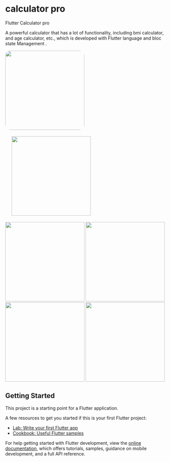 # calculator pro 

Flutter Calculator pro

A powerful calculator that has a lot of functionality, including bmi calculator, and age calculator, etc., which is developed with Flutter language and bloc state Management .

<img src="https://github.com/mohammadmahdiyousefi/calculator/assets/103829998/431825df-462c-464a-bd98-e7521bab8706" width="250" style="border-radius:16px"> 
<img src="https://github.com/mohammadmahdiyousefi/calculator/assets/103829998/3c184748-49e7-442d-a6af-2ac20a566541" width="250" style="margin:20px"> 
<img src="https://github.com/mohammadmahdiyousefi/calculator/assets/103829998/423566e2-8d8e-4c0e-9706-4265734dc19d" width="250" sytle="border-radius:30px"> 

<img src="https://github.com/mohammadmahdiyousefi/calculator/assets/103829998/ed7ea53b-2faa-46f1-a661-fbdad10c2a5d" width="250"> 
<img src="https://github.com/mohammadmahdiyousefi/calculator/assets/103829998/37b52b79-6ce7-4f8b-b0b0-8df6e75465ab" width="250"> 
<img src="https://github.com/mohammadmahdiyousefi/calculator/assets/103829998/2212ebc2-7eb4-4d3e-8baa-39dd3dd4d708" width="250"> 



## Getting Started



This project is a starting point for a Flutter application.

A few resources to get you started if this is your first Flutter project:

- [Lab: Write your first Flutter app](https://docs.flutter.dev/get-started/codelab)
- [Cookbook: Useful Flutter samples](https://docs.flutter.dev/cookbook)

For help getting started with Flutter development, view the
[online documentation](https://docs.flutter.dev/), which offers tutorials,
samples, guidance on mobile development, and a full API reference.
